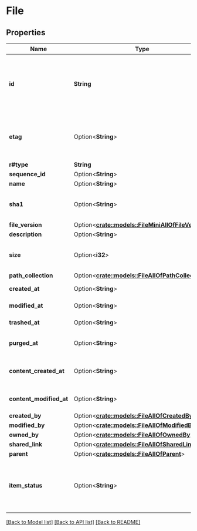 # File

## Properties

Name | Type | Description | Notes
------------ | ------------- | ------------- | -------------
**id** | **String** | The unique identifier that represent a file.  The ID for any file can be determined by visiting a file in the web application and copying the ID from the URL. For example, for the URL `https://_*.app.box.com/files/123` the `file_id` is `123`. | 
**etag** | Option<**String**> | The HTTP `etag` of this file. This can be used within some API endpoints in the `If-Match` and `If-None-Match` headers to only perform changes on the file if (no) changes have happened. | [optional]
**r#type** | **String** | `file` | 
**sequence_id** | Option<**String**> |  | [optional]
**name** | Option<**String**> | The name of the file | [optional]
**sha1** | Option<**String**> | The SHA1 hash of the file. This can be used to compare the contents of a file on Box with a local file. | [optional]
**file_version** | Option<[**crate::models::FileMiniAllOfFileVersion**](File__Mini_allOf_file_version.md)> |  | [optional]
**description** | Option<**String**> | The optional description of this file | [optional]
**size** | Option<**i32**> | The file size in bytes. Be careful parsing this integer as it can get very large and cause an integer overflow. | [optional]
**path_collection** | Option<[**crate::models::FileAllOfPathCollection**](File_allOf_path_collection.md)> |  | [optional]
**created_at** | Option<**String**> | The date and time when the file was created on Box. | [optional]
**modified_at** | Option<**String**> | The date and time when the file was last updated on Box. | [optional]
**trashed_at** | Option<**String**> | The time at which this file was put in the trash. | [optional]
**purged_at** | Option<**String**> | The time at which this file is expected to be purged from the trash. | [optional]
**content_created_at** | Option<**String**> | The date and time at which this file was originally created, which might be before it was uploaded to Box. | [optional]
**content_modified_at** | Option<**String**> | The date and time at which this file was last updated, which might be before it was uploaded to Box. | [optional]
**created_by** | Option<[**crate::models::FileAllOfCreatedBy**](File_allOf_created_by.md)> |  | [optional]
**modified_by** | Option<[**crate::models::FileAllOfModifiedBy**](File_allOf_modified_by.md)> |  | [optional]
**owned_by** | Option<[**crate::models::FileAllOfOwnedBy**](File_allOf_owned_by.md)> |  | [optional]
**shared_link** | Option<[**crate::models::FileAllOfSharedLink**](File_allOf_shared_link.md)> |  | [optional]
**parent** | Option<[**crate::models::FileAllOfParent**](File_allOf_parent.md)> |  | [optional]
**item_status** | Option<**String**> | Defines if this item has been deleted or not.  * `active` when the item has is not in the trash * `trashed` when the item has been moved to the trash but not deleted * `deleted` when the item has been permanently deleted. | [optional]

[[Back to Model list]](../README.md#documentation-for-models) [[Back to API list]](../README.md#documentation-for-api-endpoints) [[Back to README]](../README.md)


